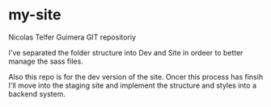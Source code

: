 my-site
=======

Nicolas Telfer Guimera GIT repositoriy

I've separated the folder structure into Dev and Site in ordeer
to better manage the sass files.

Also this repo is for the dev version of the site. Oncer this process
has finsih I'll move into the staging site and implement the structure 
and styles into a backend system.


